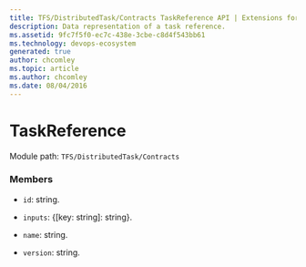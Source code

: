 ```yaml
---
title: TFS/DistributedTask/Contracts TaskReference API | Extensions for Azure DevOps Services
description: Data representation of a task reference.
ms.assetid: 9fc7f5f0-ec7c-438e-3cbe-c8d4f543bb61
ms.technology: devops-ecosystem
generated: true
author: chcomley
ms.topic: article
ms.author: chcomley
ms.date: 08/04/2016
---
```


# TaskReference

Module path: `TFS/DistributedTask/Contracts`

### Members

- `id`: string.

- `inputs`: {[key: string]: string}.

- `name`: string.

- `version`: string.
